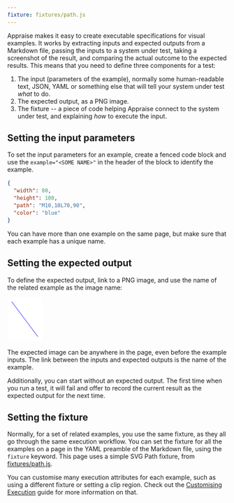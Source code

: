 ```yaml
---
fixture: fixtures/path.js
---
```


Appraise makes it easy to create executable specifications for visual examples. It works by extracting inputs and expected outputs from a Markdown file, passing the inputs to a system under test, taking a screenshot of the result, and comparing the actual outcome to the expected results. This means that you need to define three components for a test:

1. The input (parameters of the example), normally some human-readable text, JSON, YAML or something else that will tell your system under test *what* to do.
2. The expected output, as a PNG image.
3. The fixture -- a piece of code helping Appraise connect to the system under test, and explaining *how* to execute the input.

## Setting the input parameters

To set the input parameters for an example, create a fenced code block and use the `example="<SOME NAME>"` in the header of the block to identify the example.

~~~json example="blue line"
{
  "width": 80,
  "height": 100,
  "path": "M10,10L70,90",
  "color": "blue"
}
~~~

You can have more than one example on the same page, but make sure that each example has a unique name.

## Setting the expected output

To define the expected output, link to a PNG image, and use the name of the related example as the image name:

![blue line](images/blueline.png)

The expected image can be anywhere in the page, even before the example inputs. The link between the inputs and expected outputs is the name of the example.

Additionally, you can start without an expected output. The first time when you run a test, it will fail and offer to record the current result as the expected output for the next time.

## Setting the fixture

Normally, for a set of related examples, you use the same fixture, as they all go through the same execution workflow. You can set the fixture for all the examples on a page in the YAML preamble of the Markdown file, using the `fixture` keyword. This page uses a simple SVG Path fixture, from [fixtures/path.js](fixtures/path.js).

You can customise many execution attributes for each example, such as using a different fixture or setting a clip region. Check out the [Customising Execution](customising-execution.md) guide for more information on that.
